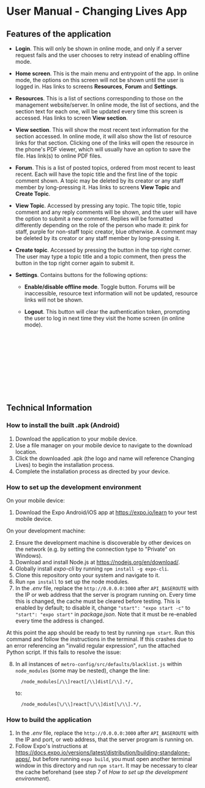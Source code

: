 # User Manual - Changing Lives App

## Features of the application

- **Login**. This will only be shown in online mode, and only if a server request fails and the user chooses to retry instead of enabling offline mode.

- **Home screen**. This is the main menu and entrypoint of the app. In online mode, the options on this screen will not be shown until the user is logged in. Has links to screens **Resources**, **Forum** and **Settings**.

- **Resources**. This is a list of sections corresponding to those on the management website/server. In online mode, the list of sections, and the section text for each one, will be updated every time this screen is accessed. Has links to screen **View section**.

- **View section**. This will show the most recent text information for the section accessed. In online mode, it will also show the list of resource links for that section. Clicking one of the links will open the resource in the phone's PDF viewer, which will usually have an option to save the file. Has link(s) to online PDF files.

- **Forum**. This is a list of posted topics, ordered from most recent to least recent. Each will have the topic title and the first line of the topic comment shown. A topic may be deleted by its creator or any staff member by long-pressing it. Has links to screens **View Topic** and **Create Topic**.

- **View Topic**. Accessed by pressing any topic. The topic title, topic comment and any reply comments will be shown, and the user will have the option to submit a new comment. Replies will be formatted differently depending on the role of the person who made it: pink for staff, purple for non-staff topic creator, blue otherwise. A comment may be deleted by its creator or any staff member by long-pressing it.

- **Create topic**. Accessed by pressing the button in the top right corner. The user may type a topic title and a topic comment, then press the button in the top right corner again to submit it.

- **Settings**. Contains buttons for the following options:

  - **Enable/disable offline mode**. Toggle button. Forums will be inaccessible, resource text information will not be updated, resource links will not be shown.

  - **Logout**. This button will clear the authentication token, prompting the user to log in next time they visit the home screen (in online mode).

<br/><br/><br/><br/><br/><br/><br/><br/><br/>
## Technical Information
### How to install the built .apk (Android)
1. Download the application to your mobile device.
2. Use a file manager on your mobile device to navigate to the download location.
3. Click the downloaded .apk (the logo and name will reference Changing Lives) to begin the installation process.
4. Complete the installation process as directed by your device.

### How to set up the development environment
On your mobile device: 

1. Download the Expo Android/iOS app at <https://expo.io/learn> to your test mobile device.

On your development machine:

2. Ensure the development machine is discoverable by other devices on the network (e.g. by setting the connection type to "Private" on Windows).
3. Download and install Node.js at <https://nodejs.org/en/download/>.
4. Globally install _expo-cli_ by running `npm install -g expo-cli`.
5. Clone this repository onto your system and navigate to it.
6. Run `npm install` to set up the node modules.
7. In the _.env_ file, replace the `http://0.0.0.0:3000` after `API_BASEROUTE` with the IP or web address that the server is program running on. Every time this is changed, the cache must be cleared before testing. This is enabled by default; to disable it, change `"start": "expo start -c"` to `"start": "expo start"` in _package.json_. Note that it must be re-enabled every time the address is changed.

At this point the app should be ready to test by running `npm start`. Run this command and follow the instructions in the terminal. If this crashes due to an error referencing an "invalid regular expression", run the attached Python script. If this fails to resolve the issue:

8. In all instances of `metro-config/src/defaults/blacklist.js` within `node_modules` (some may be nested), change the line:

    ```
      /node_modules[/\\]react[/\\]dist[/\\].*/,
    ```
    to:
    ```
      /node_modules[\/\\]react[\/\\]dist[\/\\].*/,
    ```
    

### How to build the application
1. In the _.env_ file, replace the `http://0.0.0.0:3000` after `API_BASEROUTE` with the IP and port, or web address, that the server program is running on.
2. Follow Expo's instructions at <https://docs.expo.io/versions/latest/distribution/building-standalone-apps/>, but before running `expo build`, you must open another terminal window in this directory and run `npm start`. It may be necessary to clear the cache beforehand (see step 7 of _How to set up the development environment_).


